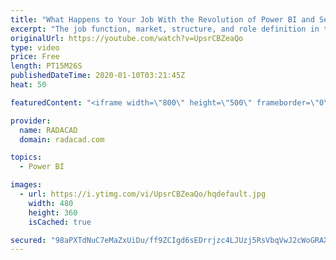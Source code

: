 ```yaml
---
title: "What Happens to Your Job With the Revolution of Power BI and Self Service BI"
excerpt: "The job function, market, structure, and role definition in the world of Business Intelligence had big changes throughout the past few years. The big change from traditional BI to self-service BI is not just about tools, but also about roles, and jobs, and organizational structure. In this video, I am"
originalUrl: https://youtube.com/watch?v=UpsrCBZeaQo
type: video
price: Free
length: PT15M26S
publishedDateTime: 2020-01-10T03:21:45Z
heat: 50

featuredContent: "<iframe width=\"800\" height=\"500\" frameborder=\"0\" src=\"https://www.youtube.com/embed/UpsrCBZeaQo\" allow=\"accelerometer; autoplay; encrypted-media; gyroscope; picture-in-picture\" allowfullscreen></iframe>"

provider:
  name: RADACAD
  domain: radacad.com

topics:
  - Power BI

images:
  - url: https://i.ytimg.com/vi/UpsrCBZeaQo/hqdefault.jpg
    width: 480
    height: 360
    isCached: true

secured: "98aPXTdNuC7eMaZxUiDu/ff9ZCIgd6sEDrrjzc4LJUzj5RsVbqVwJ2cWoGRAXMCkurAb2Di9XfmDQ3UI+sFhEuL08YXxdM8jIC7YQIrFqs71hBqHZqn2YLBDoW8D8V6/xuW7OuJKkIr+uu8UZfqL7GprN3GHjzI2qH6qPi83GECudp4ZZ/bf2InnA+MlH9fDbmtThPwFN2kL5Lojnn1w8fxmQcrVONBy1EaX02Ui9wtJEV68VBxt1X+q4u2/BPbjf7FEuxWhkhqVK7ltXcv8NRA10jyL5+E54BwCdcCseSk6+yXVHcnBt2zjb2vDR6GyVZBYzgYfJgyRLGN3RKdDO0w6QBUHhvJVPFTnNcZ6eEioXiIW+qmcuw9cfi4qi0lrVvBos5Cw36sVFgFKTGvFTjQaWbpcVjsIE4Uz4BK2dGQ=;oryB0lgNAF75Xk4NRjYsyw=="
---
```


